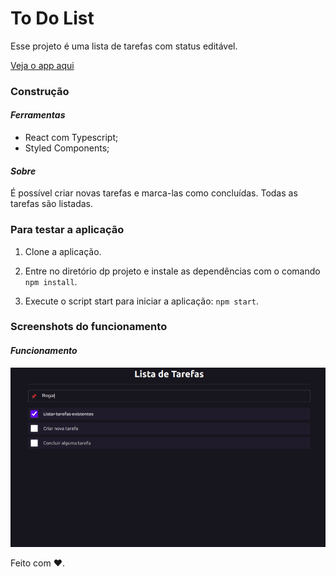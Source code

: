# To Do List

Esse projeto é uma lista de tarefas com status editável.

[Veja o app aqui](https://todolist-react-js-six.vercel.app/)

### Construção

#### _Ferramentas_

- React com Typescript;
- Styled Components;

#### _Sobre_

É possível criar novas tarefas e marca-las como concluídas. Todas as tarefas são listadas.

### Para testar a aplicação

1. Clone a aplicação.

2. Entre no diretório dp projeto e instale as dependências com o comando `npm install`.

3. Execute o script start para iniciar a aplicação: `npm start`.

### Screenshots do funcionamento

#### _Funcionamento_

![funcionamento](https://raw.githubusercontent.com/felipelouzeiro/todolist-reactJS/master/src/shared/images/adi%C3%A7%C3%A3o-de-tarefas.gif?token=GHSAT0AAAAAABSOAYDSHKFWAXSHJVFDYEKAYYFX7IQ)

Feito com :heart:.
